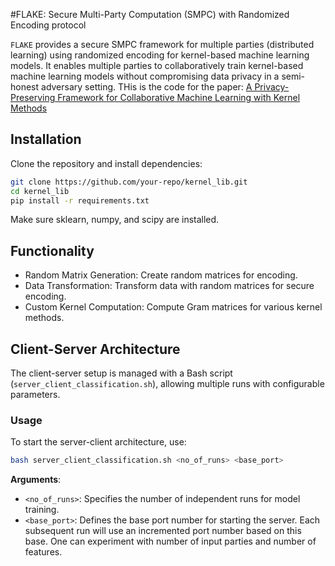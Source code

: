 #FLAKE: Secure Multi-Party Computation (SMPC) with Randomized Encoding protocol

`FLAKE` provides a secure SMPC framework for multiple parties (distributed learning) using randomized encoding for kernel-based machine learning models. It enables multiple parties to collaboratively train kernel-based machine learning models without compromising data privacy in a semi-honest adversary setting. 
THis is the code for the paper: [A Privacy-Preserving Framework for Collaborative Machine Learning with Kernel Methods](https://ieeexplore.ieee.org/stamp/stamp.jsp?arnumber=10431639)

## Installation

Clone the repository and install dependencies:

```bash
git clone https://github.com/your-repo/kernel_lib.git
cd kernel_lib
pip install -r requirements.txt
```
Make sure sklearn, numpy, and scipy are installed.

## Functionality

- Random Matrix Generation: Create random matrices for encoding.
- Data Transformation: Transform data with random matrices for secure encoding.
- Custom Kernel Computation: Compute Gram matrices for various kernel methods.

## Client-Server Architecture

The client-server setup is managed with a Bash script (`server_client_classification.sh`), allowing multiple runs with configurable parameters.

### Usage

To start the server-client architecture, use:
```bash
bash server_client_classification.sh <no_of_runs> <base_port>
```

**Arguments**:
- `<no_of_runs>`: Specifies the number of independent runs for model training.
- `<base_port>`: Defines the base port number for starting the server. Each subsequent run will use an incremented port number based on this base.
One can experiment with number of input parties and number of features.
